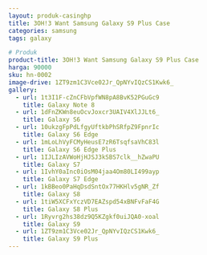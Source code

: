 ```yaml
---
layout: produk-casinghp
title: 3OH!3 Want Samsung Galaxy S9 Plus Case
categories: samsung
tags: galaxy

# Produk
product-title: 3OH!3 Want Samsung Galaxy S9 Plus Case
harga: 90000
sku: hn-0002
image-drive: 1ZT9zm1C3Vce02Jr_QpNYvIQzCS1Kwk6_
gallery:
  - url: 1t3I1F-cZnCFbVpfWN8pA8BvK52PGuGc9
    title: Galaxy Note 8
  - url: 1dFnZKWn8euOcvJoxcr3UAIV4XlJJLt6_
    title: Galaxy S6
  - url: 10ukzgFpPdLfgyUftkbPhSRfpZ9FpnrIc
    title: Galaxy S6 Edge
  - url: 1mLoLhVyFCMyHeusE7zR6TsqfsaVhC83l
    title: Galaxy S6 Edge Plus
  - url: 1IJLIzAVWoHjHJSJ3kSBS7clk__hZwaPU
    title: Galaxy S7
  - url: 1IvhY0aInc0iOsM04jaa4Om80LI499ayp
    title: Galaxy S7 Edge
  - url: 1kBBeo0PaHqDsdSntOx77HKHlv5gNR_Zf
    title: Galaxy S8
  - url: 1tiW5XCFxYczVD7EAZspd54xBNFvFaF4G
    title: Galaxy S8 Plus
  - url: 1Ryvrg2hs38dz9Q5KZgkf0uiJQA0-xoal
    title: Galaxy S9
  - url: 1ZT9zm1C3Vce02Jr_QpNYvIQzCS1Kwk6_
    title: Galaxy S9 Plus
---
```

